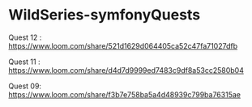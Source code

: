 # WildSeries-symfonyQuests

Quest 12 : https://www.loom.com/share/521d1629d064405ca52c47fa71027dfb



Quest 11 : https://www.loom.com/share/d4d7d9999ed7483c9df8a53cc2580b04



Quest 09: https://www.loom.com/share/f3b7e758ba5a4d48939c799ba76315ae


